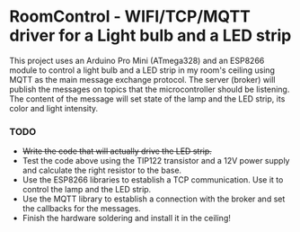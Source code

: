 # RoomControl - WIFI/TCP/MQTT driver for a Light bulb and a LED strip

This project uses an Arduino Pro Mini (ATmega328) and an ESP8266 module to control a light bulb and a LED strip in my room's ceiling using MQTT as the main message exchange protocol. The server (broker) will publish the messages on topics that the microcontroller should be listening. The content of the message will set state of the lamp and the LED strip, its color and light intensity.

### TODO
* ~~Write the code that will actually drive the LED strip.~~
* Test the code above using the TIP122 transistor and a 12V power supply and calculate the right resistor to the base.
* Use the ESP8266 libraries to establish a TCP communication. Use it to control the lamp and the LED strip.
* Use the MQTT library to establish a connection with the broker and set the callbacks for the messages.
* Finish the hardware soldering and install it in the ceiling!
